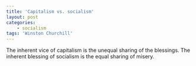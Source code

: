 ```yaml
---
title: 'Capitalism vs. socialism'
layout: post
categories:
    - socialism
tags: 'Winston Churchill'
---
```


The inherent vice of capitalism is the unequal sharing of the blessings. The inherent blessing of socialism is the equal sharing of misery.